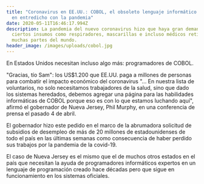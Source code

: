 ```yaml
---
title: "Coronavirus en EE.UU.: COBOL, el obsoleto lenguaje informático que queda
  en entredicho con la pandemia"
date: 2020-05-11T16:46:17.994Z
description: La pandemia del nuevo coronavirus hizo que haya gran demanda de
  ciertos insumos como respiradores, mascarillas e incluso médicos retirados en
  muchas partes del mundo.
header_image: /images/uploads/cobol.jpg
---
```

En Estados Unidos necesitan incluso algo más: programadores de COBOL.

"Gracias, tío Sam": los US$1.200 que EE.UU. paga a millones de personas para combatir el impacto económico del coronavirus "... En nuestra lista de voluntarios, no solo necesitamos trabajadores de la salud, sino que dado los sistemas heredados, debemos agregar una página para las habilidades informáticas de COBOL porque eso es con lo que estamos luchando aquí", afirmó el gobernador de Nueva Jersey, Phil Murphy, en una conferencia de prensa el pasado 4 de abril.

El gobernador hizo este pedido en el marco de la abrumadora solicitud de subsidios de desempleo de más de 20 millones de estadounidenses de todo el país en las últimas semanas como consecuencia de haber perdido sus trabajos por la pandemia de la covid-19.

El caso de Nueva Jersey es el mismo que el de muchos otros estados en el país que necesitan la ayuda de programadores informáticos expertos en un lenguaje de programación creado hace décadas pero que sigue en funcionamiento en los sistemas oficiales.